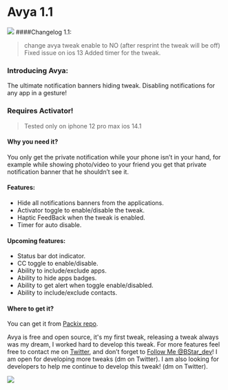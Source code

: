 # Avya 1.1

![](https://github.com/nasrawiziad/Avya/blob/main/Logo/avyalogo3.png?raw=true)
####Changelog 1.1:
> change avya tweak enable to NO (after resprint the tweak will be off)
> Fixed issue on ios 13 
> Added timer for the tweak.
### Introducing Avya:
The ultimate notification banners hiding tweak.
Disabling notifications for any app in a gesture!

### Requires Activator!
> Tested only on iphone 12 pro max ios 14.1

#### Why you need it? 
You only get the private notification while your phone isn’t in your hand, for example while showing photo/video to your friend you get that private notification banner that he shouldn’t see it.

#### Features: 
- Hide all notifications banners from the applications.
- Activator toggle to enable/disable the tweak.
- Haptic FeedBack when the tweak is enabled.
- Timer for auto disable.

#### Upcoming features:
- Status bar dot indicator.
- CC toggle to enable/disable.
- Ability to include/exclude apps.
- Ability to hide apps badges.
- Ability to get alert when toggle enable/disabled.
- Ability to include/exclude contacts.

#### Where to get it? 
You can get it from [Packix repo](https://repo.packix.com/ "Packix repo").

Avya is free and open source, it's my first tweak, releasing a tweak always was my dream, I worked hard to develop this tweak.
For more features feel free to contact me on [Twitter](https://twitter.com/BStar_dev "Twitter"), and don’t forget to [Follow Me @BStar_dev](https://twitter.com/BStar_dev "Follow Me @BStar_dev")!
I am open for developing more tweaks (dm on Twitter).
I am also looking for developers to help me continue to develop this tweak! (dm on Twitter).




[![](https://github.com/nasrawiziad/Avya/blob/main/Logo/blackstarlogo1.png?raw=true)](https://twitter.com/BStar_dev "![](https://github.com/nasrawiziad/Avya/blob/main/Logo/blackstarlogo1.png?raw=true)")
